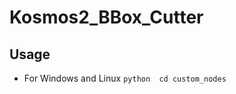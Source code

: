 # Kosmos2_BBox_Cutter


## Usage 
+ For Windows and Linux
  ```python  cd custom_nodes                ```
